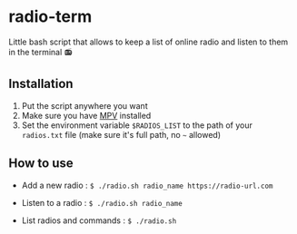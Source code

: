 # radio-term
Little bash script that allows to keep a list of online radio and listen to them in the terminal 📻

## Installation
1. Put the script anywhere you want
2. Make sure you have [MPV](https://mpv.io/) installed
3. Set the environment variable `$RADIOS_LIST` to the path of your `radios.txt` file (make sure it's full path, no `~` allowed)

## How to use
- Add a new radio :
`$ ./radio.sh radio_name https://radio-url.com`

- Listen to a radio :
`$ ./radio.sh radio_name`

- List radios and commands :
`$ ./radio.sh`
